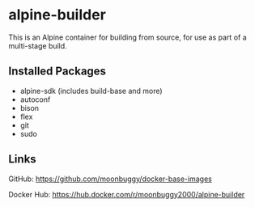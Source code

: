 # alpine-builder

This is an Alpine container for building from source, for use as part of a multi-stage build.

## Installed Packages

* alpine-sdk (includes build-base and more)
* autoconf
* bison
* flex
* git
* sudo

## Links
GitHub: https://github.com/moonbuggy/docker-base-images

Docker Hub: https://hub.docker.com/r/moonbuggy2000/alpine-builder
